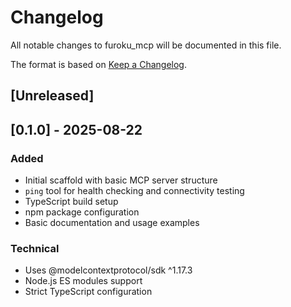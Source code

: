 # Changelog

All notable changes to furoku_mcp will be documented in this file.

The format is based on [Keep a Changelog](https://keepachangelog.com/en/1.1.0/).

## [Unreleased]

## [0.1.0] - 2025-08-22
### Added
- Initial scaffold with basic MCP server structure
- `ping` tool for health checking and connectivity testing
- TypeScript build setup
- npm package configuration
- Basic documentation and usage examples

### Technical
- Uses @modelcontextprotocol/sdk ^1.17.3
- Node.js ES modules support
- Strict TypeScript configuration

